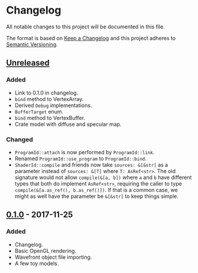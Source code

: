 # Changelog

All notable changes to this project will be documented in this file.

The format is based on [Keep a Changelog](http://keepachangelog.com/en/1.0.0/)
and this project adheres to [Semantic Versioning](http://semver.org/spec/v2.0.0.html).

## [Unreleased]
### Added
- Link to 0.1.0 in changelog.
- `bind` method to VertexArray.
- Derived `Debug` implementations.
- `BufferTarget` enum.
- `bind` method to VertexBuffer.
- Crate model with diffuse and specular map.

### Changed
- `ProgramId::attach` is now performed by `ProgramId::link`.
- Renamed `ProgramId::use_program` to `ProgramId::bind`.
- `ShaderId::compile` and friends now take `sources: &[&str]` as a parameter
  instead of `sources: &[T]` where `T: AsRef<str>`. The old signature would not
  allow `compile(&[a, b])` where `a` and `b` have different types that both do
  implement `AsRef<str>`, requiring the caller to type `compile(&[a.as_ref(),
  b.as_ref()])`. If that is a common case, we might as well have the parameter
  be `&[&str]` to keep things simple.

## [0.1.0] - 2017-11-25
### Added
- Changelog.
- Basic OpenGL rendering.
- Wavefront object file importing.
- A few toy models.

[Unreleased]: https://github.com/mickvangelderen/opengl-rust/compare/v0.1.0...HEAD
[0.1.0]: https://github.com/mickvangelderen/opengl-rust/tree/v0.1.0
